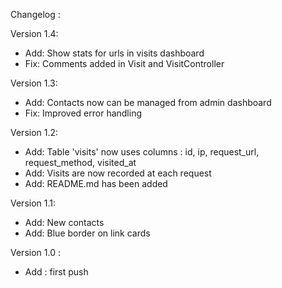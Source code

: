 ﻿Changelog :

Version 1.4:
- Add: Show stats for urls in visits dashboard
- Fix: Comments added in Visit and VisitController

Version 1.3:
- Add: Contacts now can be managed from admin dashboard
- Fix: Improved error handling

Version 1.2:
- Add: Table 'visits' now uses columns : id, ip, request_url, request_method, visited_at
- Add: Visits are now recorded at each request
- Add: README.md has been added

Version 1.1:
- Add: New contacts
- Add: Blue border on link cards
 
Version 1.0 :
- Add : first push